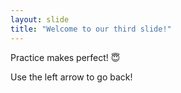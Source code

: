 ```yaml
---
layout: slide
title: "Welcome to our third slide!"
---
```

Practice makes perfect! 😇

Use the left arrow to go back!